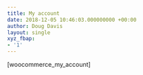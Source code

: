 ```yaml
---
title: My account
date: 2018-12-05 10:46:03.000000000 +00:00
author: Doug Davis
layout: single
xyz_fbap:
- '1'
---
```

[woocommerce\_my\_account]
